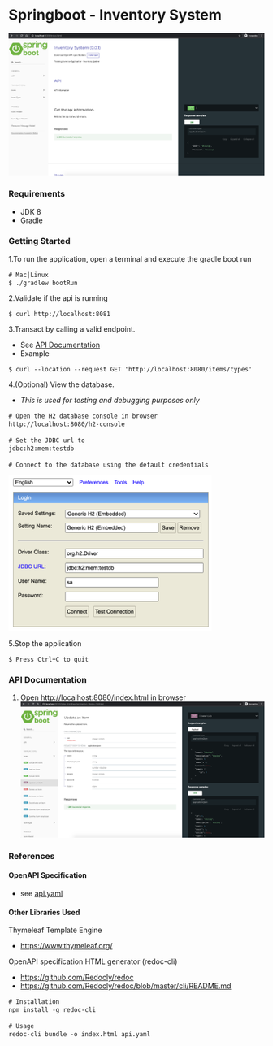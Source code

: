 # Springboot - Inventory System #
![Inventory System](docs/screenshots/api_documentation_index.png)

### Requirements ###
  - JDK 8
  - Gradle

### Getting Started ###
1.To run the application, open a terminal and execute the gradle boot run
```
# Mac|Linux
$ ./gradlew bootRun
```

2.Validate if the api is running
```
$ curl http://localhost:8081
```

3.Transact by calling a valid endpoint.
* See [API Documentation](#api-documentation)
* Example
```
$ curl --location --request GET 'http://localhost:8080/items/types'
```

4.(Optional) View the database.
* _This is used for testing and debugging purposes only_
```
# Open the H2 database console in browser
http://localhost:8080/h2-console

# Set the JDBC url to
jdbc:h2:mem:testdb

# Connect to the database using the default credentials
```
<img src="docs/screenshots/h2_console_connect.png" width="400" height="305">

5.Stop the application
```
$ Press Ctrl+C to quit
```

### API Documentation ###
1. Open http://localhost:8080/index.html in browser
![Inventory System](docs/screenshots/api_documentation_transactions.png)

### References ###
#### OpenAPI Specification ####
* see [api.yaml](src/main/api/api.yaml)

#### Other Libraries Used ####
Thymeleaf Template Engine
* https://www.thymeleaf.org/

OpenAPI specification HTML generator (redoc-cli)
* https://github.com/Redocly/redoc
* https://github.com/Redocly/redoc/blob/master/cli/README.md
```
# Installation
npm install -g redoc-cli

# Usage
redoc-cli bundle -o index.html api.yaml
```
